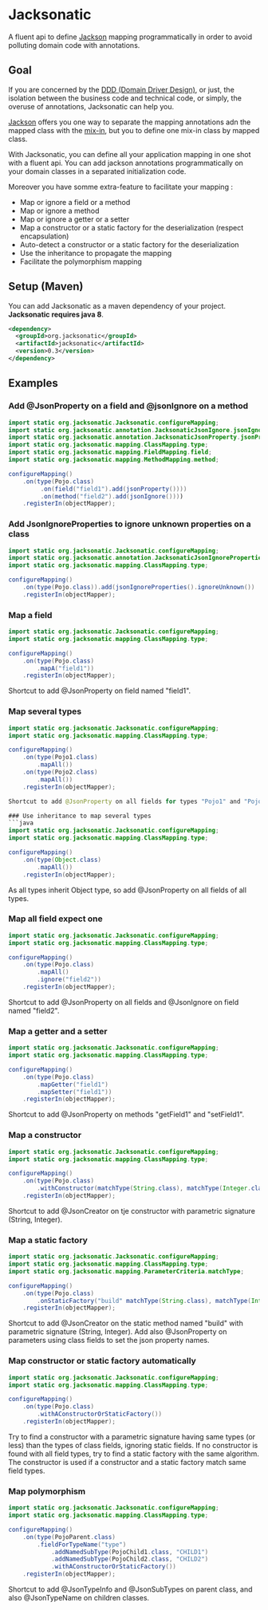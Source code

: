 # Jacksonatic

A fluent api to define [Jackson](https://github.com/FasterXML/jackson) mapping programmatically in order to avoid
polluting domain code with annotations.

## Goal

If you are concerned by the [DDD (Domain Driver Design)](https://en.wikipedia.org/wiki/Domain-driven_design), or just,
the isolation between the business code and technical code, or simply, the overuse of annotations, Jacksonatic can help
you.

[Jackson](https://github.com/FasterXML/jackson) offers you one way to separate the mapping annotations adn the mapped
class with the [mix-in](http://wiki.fasterxml.com/JacksonMixInAnnotations), but you to define one mix-in class by mapped
class.

With Jacksonatic, you can define all your application mapping in one shot with a fluent api. You can add jackson
annotations programmatically on your domain classes in a separated initialization code.

Moreover you have somme extra-feature to facilitate your mapping :
* Map or ignore a field or a method
* Map or ignore a method
* Map or ignore a getter or a setter
* Map a constructor or a static factory for the deserialization (respect encapsulation)
* Auto-detect a constructor or a static factory for the deserialization
* Use the inheritance to propagate the mapping
* Facilitate the polymorphism mapping

## Setup (Maven)

You can add Jacksonatic as a maven dependency of your project. **Jacksonatic requires java 8**.

```xml
<dependency>
  <groupId>org.jacksonatic</groupId>
  <artifactId>jacksonatic</artifactId>
  <version>0.3</version>
</dependency>
```

## Examples

### Add @JsonProperty on a field and @jsonIgnore on a method

```java
import static org.jacksonatic.Jacksonatic.configureMapping;
import static org.jacksonatic.annotation.JacksonaticJsonIgnore.jsonIgnore;
import static org.jacksonatic.annotation.JacksonaticJsonProperty.jsonProperty;
import static org.jacksonatic.mapping.ClassMapping.type;
import static org.jacksonatic.mapping.FieldMapping.field;
import static org.jacksonatic.mapping.MethodMapping.method;

configureMapping()
    .on(type(Pojo.class)
         .on(field("field1").add(jsonProperty())))
         .on(method("field2").add(jsonIgnore())))
    .registerIn(objectMapper);
```

### Add JsonIgnoreProperties to ignore unknown properties on a class

```java
import static org.jacksonatic.Jacksonatic.configureMapping;
import static org.jacksonatic.annotation.JacksonaticJsonIgnoreProperties.jsonIgnoreProperties;
import static org.jacksonatic.mapping.ClassMapping.type;

configureMapping()
    .on(type(Pojo.class)).add(jsonIgnoreProperties().ignoreUnknown())
    .registerIn(objectMapper);
```

### Map a field

```java
import static org.jacksonatic.Jacksonatic.configureMapping;
import static org.jacksonatic.mapping.ClassMapping.type;

configureMapping()
    .on(type(Pojo.class)
        .mapA("field1"))
    .registerIn(objectMapper);
```

Shortcut to add @JsonProperty on field named "field1".

### Map several types

```java
import static org.jacksonatic.Jacksonatic.configureMapping;
import static org.jacksonatic.mapping.ClassMapping.type;

configureMapping()
    .on(type(Pojo1.class)
        .mapAll())
    .on(type(Pojo2.class)
        .mapAll())
    .registerIn(objectMapper);

Shortcut to add @JsonProperty on all fields for types "Pojo1" and "Pojo2".

### Use inheritance to map several types
```java
import static org.jacksonatic.Jacksonatic.configureMapping;
import static org.jacksonatic.mapping.ClassMapping.type;

configureMapping()
    .on(type(Object.class)
        .mapAll())
    .registerIn(objectMapper);
```

As all types inherit Object type, so add @JsonProperty on all fields of all types.

### Map all field expect one

```java
import static org.jacksonatic.Jacksonatic.configureMapping;
import static org.jacksonatic.mapping.ClassMapping.type;

configureMapping()
    .on(type(Pojo.class)
        .mapAll()
        .ignore("field2"))
    .registerIn(objectMapper);
```

Shortcut to add @JsonProperty on all fields and @JsonIgnore on field named "field2".

### Map a getter and a setter

```java
import static org.jacksonatic.Jacksonatic.configureMapping;
import static org.jacksonatic.mapping.ClassMapping.type;

configureMapping()
    .on(type(Pojo.class)
        .mapGetter("field1")
        .mapSetter("field1"))
    .registerIn(objectMapper);
```

Shortcut to add @JsonProperty on methods "getField1" and "setField1".

### Map a constructor

```java
import static org.jacksonatic.Jacksonatic.configureMapping;
import static org.jacksonatic.mapping.ClassMapping.type;

configureMapping()
    .on(type(Pojo.class)
        .withConstructor(matchType(String.class), matchType(Integer.class)))
    .registerIn(objectMapper);
```

Shortcut to add @JsonCreator on tje constructor with parametric signature (String, Integer).

### Map a static factory

```java
import static org.jacksonatic.Jacksonatic.configureMapping;
import static org.jacksonatic.mapping.ClassMapping.type;
import static org.jacksonatic.mapping.ParameterCriteria.matchType;

configureMapping()
    .on(type(Pojo.class)
        .onStaticFactory("build" matchType(String.class), matchType(Integer.class)))
    .registerIn(objectMapper);
```

Shortcut to add @JsonCreator on the static method named "build" with parametric signature (String, Integer). Add also
@JsonProperty on parameters using class fields to set the json property names.

### Map constructor or static factory automatically
```java
import static org.jacksonatic.Jacksonatic.configureMapping;
import static org.jacksonatic.mapping.ClassMapping.type;

configureMapping()
    .on(type(Pojo.class)
        .withAConstructorOrStaticFactory())
    .registerIn(objectMapper);
```

Try to find a constructor with a parametric signature having same types (or less) than the types of class fields,
ignoring static fields. If no constructor is found with all field types, try to find a static factory with the same
algorithm. The constructor is used if a constructor and a static factory match same field types.

### Map polymorphism
```java
import static org.jacksonatic.Jacksonatic.configureMapping;
import static org.jacksonatic.mapping.ClassMapping.type;

configureMapping()
    .on(type(PojoParent.class)
        .fieldForTypeName("type")
            .addNamedSubType(PojoChild1.class, "CHILD1")
            .addNamedSubType(PojoChild2.class, "CHILD2")
            .withAConstructorOrStaticFactory())
    .registerIn(objectMapper);
```

Shortcut to add @JsonTypeInfo and @JsonSubTypes on parent class, and also @JsonTypeName on children classes.


